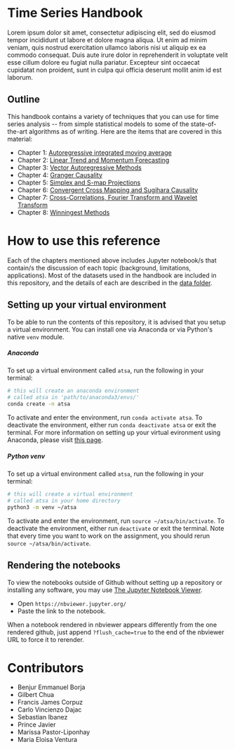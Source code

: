# Time Series Handbook

Lorem ipsum dolor sit amet, consectetur adipiscing elit, sed do eiusmod tempor incididunt ut labore et dolore magna aliqua. Ut enim ad minim veniam, quis nostrud exercitation ullamco laboris nisi ut aliquip ex ea commodo consequat. Duis aute irure dolor in reprehenderit in voluptate velit esse cillum dolore eu fugiat nulla pariatur. Excepteur sint occaecat cupidatat non proident, sunt in culpa qui officia deserunt mollit anim id est laborum.

## Outline 
This handbook contains a variety of techniques that you can use for time series analysis -- from simple statistical models to some of the state-of-the-art algorithms as of writing. Here are the items that are covered in this material:
- Chapter 1: [Autoregressive integrated moving average](01_ARIMAandExponentialSmoothing)
- Chapter 2: [Linear Trend and Momentum Forecasting](02_LinearForecastingTrendandMomentumForecasting)
- Chapter 3: [Vector Autoregressive Methods](03_VectorAutoregressiveModels)
- Chapter 4: [Granger Causality](04_GrangerCausality)
- Chapter 5: [Simplex and S-map Projections](05_SimplexandSmapProjections)
- Chapter 6: [Convergent Cross Mapping and Sugihara Causality](06_ConvergentCrossMappingandSugiharaCausality)
- Chapter 7: [Cross-Correlations, Fourier Transform and Wavelet Transform](07_CrosscorrelationsFourierTransformandWaveletTransform)
- Chapter 8: [Winningest Methods](08_WinningestMethods)
    

# How to use this reference
Each of the chapters mentioned above includes Jupyter notebook/s that contain/s the discussion of each topic (background, limitations, applications). Most of the datasets used in the handbook are included in this repository, and the details of each are described in the [data folder](data). 

## Setting up your virtual environment
To be able to run the contents of this repository, it is advised that you setup a virtual environment. You can install one via Anaconda or via Python's native `venv` module. 

##### Anaconda 
To set up a virtual environment called `atsa`, run the following in your terminal:

```bash
# this will create an anaconda environment
# called atsa in 'path/to/anaconda3/envs/'
conda create -n atsa
```

To activate and enter the environment, run `conda activate atsa`. To deactivate the environment, either run `conda deactivate atsa` or exit the terminal. For more information on setting up your virtual evironment using Anaconda, please visit [this page](https://docs.conda.io/projects/conda/en/latest/user-guide/tasks/manage-environments.html).

##### Python venv
To set up a virtual environment called `atsa`, run the following in your terminal:

```bash
# this will create a virtual environment
# called atsa in your home directory
python3 -m venv ~/atsa
```

To activate and enter the environment, run `source ~/atsa/bin/activate`. To deactivate the environment, either run `deactivate` or exit the terminal. Note that every time you want to work on the assignment, you should rerun `source ~/atsa/bin/activate`.

## Rendering the notebooks
To view the notebooks outside of Github without setting up a repository or installing any software, you may use [The Jupyter Notebook Viewer](https://nbviewer.jupyter.org/).  
- Open `https://nbviewer.jupyter.org/`
- Paste the link to the notebook. 

When a notebook rendered in nbviewer appears differently from the one rendered github, just append `?flush_cache=true` to the end of the nbviewer URL to force it to rerender.

# Contributors
- Benjur Emmanuel Borja
- Gilbert Chua
- Francis James Corpuz
- Carlo Vincienzo Dajac
- Sebastian Ibanez
- Prince Javier
- Marissa Pastor-Liponhay
- Maria Eloisa Ventura

